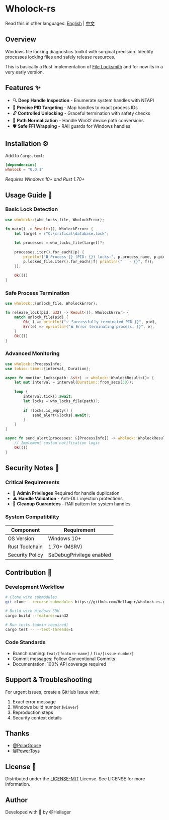 # Wholock-rs

Read this in other languages: [English](README.md) | [中文](README.cn.md)

## Overview

Windows file locking diagnostics toolkit with surgical precision. Identify processes locking files and safely release resources. 

This is basically a Rust implementation of [File Locksmith](https://github.com/microsoft/PowerToys?tab=readme-ov-file) and for now its in a very early version. 

## Features ✨

- 🔍 **Deep Handle Inspection** - Enumerate system handles with NTAPI
- 🎯 **Precise PID Targeting** - Map handles to exact process IDs
- 🔓 **Controlled Unlocking** - Graceful termination with safety checks
- 📂 **Path Normalization** - Handle Win32 device path conversions
- 🛡️ **Safe FFI Wrapping** - RAII guards for Windows handles

## Installation ⚙️

Add to `Cargo.toml`:

```toml
[dependencies]
wholock = "0.0.1"
```

*Requires Windows 10+ and Rust 1.70+*

## Usage Guide 🚀

### Basic Lock Detection

```rust
use wholock::{who_locks_file, WholockError};

fn main() -> Result<(), WholockError> {
    let target = r"C:\critical\database.lock";
  
    let processes = who_locks_file(target)?;
  
    processes.iter().for_each(|p| {
        println!("🔒 Process {} (PID: {}) locks:", p.process_name, p.pid);
        p.locked_file.iter().for_each(|f| println!("   - {}", f));
    });
  
    Ok(())
}
```

### Safe Process Termination

```rust
use wholock::{unlock_file, WholockError};

fn release_lock(pid: u32) -> Result<(), WholockError> {
    match unlock_file(pid) {
        Ok(_) => println!("✅ Successfully terminated PID {}", pid),
        Err(e) => eprintln!("❌ Error terminating process: {}", e),
    }
    Ok(())
}
```

### Advanced Monitoring

```rust
use wholock::ProcessInfo;
use tokio::time::{interval, Duration};

async fn monitor_locks(path: &str) -> wholock::WholockResult<()> {
    let mut interval = interval(Duration::from_secs(30));
  
    loop {
        interval.tick().await;
        let locks = who_locks_file(path)?;
      
        if !locks.is_empty() {
            send_alert(&locks).await?;
        }
    }
}

async fn send_alert(processes: &[ProcessInfo]) -> wholock::WholockResult<()> {
    // Implement custom notification logic
    Ok(())
}
```

## Security Notes 🔐

### Critical Requirements
- 🛑 **Admin Privileges** Required for handle duplication
- ⚠️ **Handle Validation** - Anti-DLL injection protections
- 🔄 **Cleanup Guarantees** - RAII pattern for system handles

### System Compatibility
| Component       | Requirement              |
|-----------------|--------------------------|
| OS Version      | Windows 10+             |
| Rust Toolchain  | 1.70+ (MSRV)            |
| Security Policy | SeDebugPrivilege enabled|

## Contribution 👥

### Development Workflow

```bash
# Clone with submodules
git clone --recurse-submodules https://github.com/Hellager/wholock-rs.git

# Build with Windows SDK
cargo build --features=win32

# Run tests (admin required)
cargo test -- --test-threads=1
```

### Code Standards
- Branch naming: `feat/[feature-name]` / `fix/[issue-number]`
- Commit messages: Follow Conventional Commits
- Documentation: 100% API coverage required

## Support & Troubleshooting

For urgent issues, create a GitHub Issue with:
1. Exact error message
2. Windows build number (`winver`)
3. Reproduction steps
4. Security context details

## Thanks

- [@PolarGoose](https://github.com/PolarGoose/ShowWhatProcessLocksFile)
- [@PowerToys](https://github.com/microsoft/PowerToys)

## License 📜

Distributed under the [LICENSE-MIT](LICENSE-MIT) License. See LICENSE for more information.

## Author

Developed with 🦀 by @Hellager